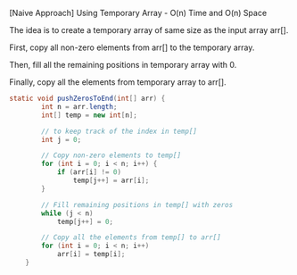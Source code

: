 <p>[Naive Approach] Using Temporary Array - O(n) Time and O(n) Space

The idea is to create a temporary array of same size as the input array arr[].

First, copy all non-zero elements from arr[] to the temporary array.

Then, fill all the remaining positions in temporary array with 0.

Finally, copy all the elements from temporary array to arr[].</p>

```java
static void pushZerosToEnd(int[] arr) {
        int n = arr.length;
        int[] temp = new int[n];

        // to keep track of the index in temp[]
        int j = 0;

        // Copy non-zero elements to temp[]
        for (int i = 0; i < n; i++) {
            if (arr[i] != 0)
                temp[j++] = arr[i];
        }

        // Fill remaining positions in temp[] with zeros
        while (j < n)
            temp[j++] = 0;

        // Copy all the elements from temp[] to arr[]
        for (int i = 0; i < n; i++)
            arr[i] = temp[i];
    }
